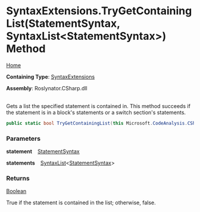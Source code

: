 # SyntaxExtensions\.TryGetContainingList\(StatementSyntax, SyntaxList\<StatementSyntax>\) Method

[Home](../../../../README.md)

**Containing Type**: [SyntaxExtensions](../README.md)

**Assembly**: Roslynator\.CSharp\.dll

\
Gets a list the specified statement is contained in\.
This method succeeds if the statement is in a block's statements or a switch section's statements\.

```csharp
public static bool TryGetContainingList(this Microsoft.CodeAnalysis.CSharp.Syntax.StatementSyntax statement, out Microsoft.CodeAnalysis.SyntaxList<Microsoft.CodeAnalysis.CSharp.Syntax.StatementSyntax> statements)
```

### Parameters

**statement** &ensp; [StatementSyntax](https://docs.microsoft.com/en-us/dotnet/api/microsoft.codeanalysis.csharp.syntax.statementsyntax)

**statements** &ensp; [SyntaxList](https://docs.microsoft.com/en-us/dotnet/api/microsoft.codeanalysis.syntaxlist-1)\<[StatementSyntax](https://docs.microsoft.com/en-us/dotnet/api/microsoft.codeanalysis.csharp.syntax.statementsyntax)>

### Returns

[Boolean](https://docs.microsoft.com/en-us/dotnet/api/system.boolean)

True if the statement is contained in the list; otherwise, false\.